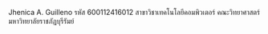 Jhenica A. Guilleno
รหัส 600112416012
สาขาวิชาเทคโนโลยีคอมพิวเตอร์
คณะวิทยาศาสตร์
มหาวิทยาลัยราชภัฏบุรีรัมย์
